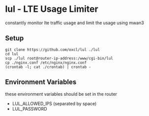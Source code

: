 # lul - LTE Usage Limiter
constantly monitor lte traffic usage and limit the usage using mwan3

## Setup
```
git clone https://github.com/oxcl/lul ./lul
cd lul
scp ./lul root@router-ip-address:/www/cgi-bin/lul
cp ./nginx.conf /etc/nginx/nginx.conf
(crontab -l; cat ./crontab) | crontab -
```

## Environment Variables
these environment variables should be set in the router
- LUL_ALLOWED_IPS (separated by space)
- LUL_PASSWORD
